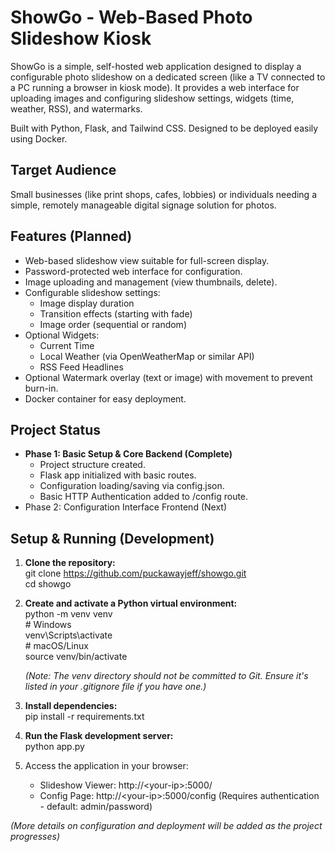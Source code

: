 # **ShowGo \- Web-Based Photo Slideshow Kiosk**

ShowGo is a simple, self-hosted web application designed to display a configurable photo slideshow on a dedicated screen (like a TV connected to a PC running a browser in kiosk mode). It provides a web interface for uploading images and configuring slideshow settings, widgets (time, weather, RSS), and watermarks.

Built with Python, Flask, and Tailwind CSS. Designed to be deployed easily using Docker.

## **Target Audience**

Small businesses (like print shops, cafes, lobbies) or individuals needing a simple, remotely manageable digital signage solution for photos.

## **Features (Planned)**

* Web-based slideshow view suitable for full-screen display.  
* Password-protected web interface for configuration.  
* Image uploading and management (view thumbnails, delete).  
* Configurable slideshow settings:  
  * Image display duration  
  * Transition effects (starting with fade)  
  * Image order (sequential or random)  
* Optional Widgets:  
  * Current Time  
  * Local Weather (via OpenWeatherMap or similar API)  
  * RSS Feed Headlines  
* Optional Watermark overlay (text or image) with movement to prevent burn-in.  
* Docker container for easy deployment.

## **Project Status**

* **Phase 1: Basic Setup & Core Backend (Complete)**  
  * Project structure created.  
  * Flask app initialized with basic routes.  
  * Configuration loading/saving via config.json.  
  * Basic HTTP Authentication added to /config route.  
* Phase 2: Configuration Interface Frontend (Next)

## **Setup & Running (Development)**

1. **Clone the repository:**  
   git clone https://github.com/puckawayjeff/showgo.git  
   cd showgo

2. **Create and activate a Python virtual environment:**  
   python \-m venv venv  
   \# Windows  
   venv\\Scripts\\activate  
   \# macOS/Linux  
   source venv/bin/activate

   *(Note: The venv directory should not be committed to Git. Ensure it's listed in your .gitignore file if you have one.)*  
3. **Install dependencies:**  
   pip install \-r requirements.txt

4. **Run the Flask development server:**  
   python app.py

5. Access the application in your browser:  
   * Slideshow Viewer: http://\<your-ip\>:5000/  
   * Config Page: http://\<your-ip\>:5000/config (Requires authentication \- default: admin/password)

*(More details on configuration and deployment will be added as the project progresses)*

